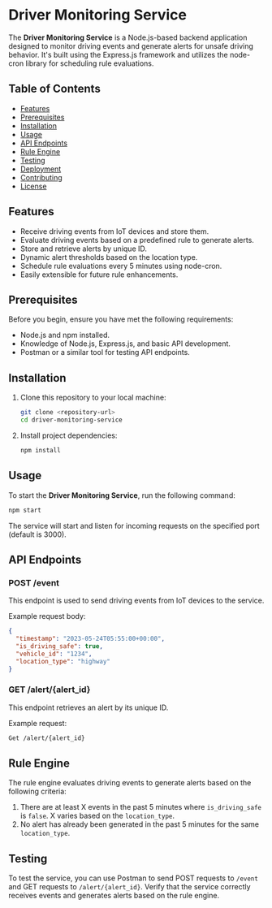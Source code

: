 # Driver Monitoring Service

The **Driver Monitoring Service** is a Node.js-based backend application designed to monitor driving events and generate alerts for unsafe driving behavior. It's built using the Express.js framework and utilizes the node-cron library for scheduling rule evaluations.

## Table of Contents

- [Features](#features)
- [Prerequisites](#prerequisites)
- [Installation](#installation)
- [Usage](#usage)
- [API Endpoints](#api-endpoints)
- [Rule Engine](#rule-engine)
- [Testing](#testing)
- [Deployment](#deployment)
- [Contributing](#contributing)
- [License](#license)

## Features

- Receive driving events from IoT devices and store them.
- Evaluate driving events based on a predefined rule to generate alerts.
- Store and retrieve alerts by unique ID.
- Dynamic alert thresholds based on the location type.
- Schedule rule evaluations every 5 minutes using node-cron.
- Easily extensible for future rule enhancements.

## Prerequisites

Before you begin, ensure you have met the following requirements:

- Node.js and npm installed.
- Knowledge of Node.js, Express.js, and basic API development.
- Postman or a similar tool for testing API endpoints.

## Installation

1. Clone this repository to your local machine:

   ```bash
   git clone <repository-url>
   cd driver-monitoring-service
   ```
2. Install project dependencies:
   ```bash
   npm install
   ```
## Usage

To start the **Driver Monitoring Service**, run the following command:

```bash
npm start
```

The service will start and listen for incoming requests on the specified port (default is 3000).

## API Endpoints

### POST /event

This endpoint is used to send driving events from IoT devices to the service.

Example request body:

```json
{
  "timestamp": "2023-05-24T05:55:00+00:00",
  "is_driving_safe": true,
  "vehicle_id": "1234",
  "location_type": "highway"
}
```
### GET /alert/{alert_id}

This endpoint retrieves an alert by its unique ID.

Example request:

```bash
Get /alert/{alert_id}
```
## Rule Engine

The rule engine evaluates driving events to generate alerts based on the following criteria:

1. There are at least X events in the past 5 minutes where `is_driving_safe` is `false`. X varies based on the `location_type`.
2. No alert has already been generated in the past 5 minutes for the same `location_type`.

## Testing

To test the service, you can use Postman to send POST requests to `/event` and GET requests to `/alert/{alert_id}`. Verify that the service correctly receives events and generates alerts based on the rule engine.
